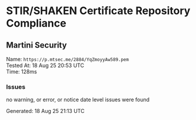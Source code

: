 # STIR/SHAKEN Certificate Repository Compliance

## Martini Security

Name: `https://p.mtsec.me/2884/YqZmoyyAw589.pem`\
Tested At: 18 Aug 25 20:53 UTC\
Time: 128ms

### Issues

no warning, or error, or notice date level issues were found

Generated: 18 Aug 25 21:13 UTC